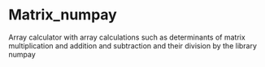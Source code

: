 # Matrix_numpay
 Array calculator with array calculations such as determinants of matrix multiplication and addition and subtraction and their division by  the library numpay
